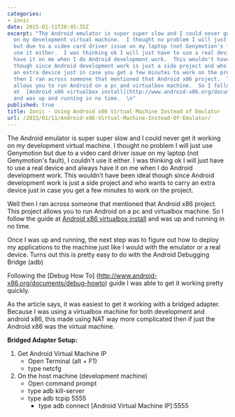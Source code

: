 ```yaml
---
categories:
- ionic
date: 2015-01-11T20:45:35Z
excerpt: "The Android emulator is super super slow and I could never get it working
  on my development virtual machine.  I thought no problem I will just use Genymotion
  but due to a video card driver issue on my laptop (not Genymotion's fault), I couldn't
  use it either.  I was thinking ok I will just have to use a real device and always
  have it on me when I do Android development work.  This wouldn't have been ideal
  though since Android development work is just a side project and who wants to carry
  an extra device just in case you get a few minutes to work on the project.\n\nWell
  then I ran across someone that mentioned that Android x86 project.  This project
  allows you to run Android on a pc and virtualbox machine.  So I follow the guide
  at  [Android x86 virtualbox install](http://www.android-x86.org/documents/virtualboxhowto)
  and was up and running in no time.  \n"
published: true
title: Ionic - Using Android x86 Virtual Machine Instead of Emulator
url: /2015/01/11/Android-x86-Virtual-Machine-Instead-Of-Emulator/
---
```


The Android emulator is super super slow and I could never get it working on my development virtual machine.  I thought no problem I will just use Genymotion but due to a video card driver issue on my laptop (not Genymotion's fault), I couldn't use it either.  I was thinking ok I will just have to use a real device and always have it on me when I do Android development work.  This wouldn't have been ideal though since Android development work is just a side project and who wants to carry an extra device just in case you get a few minutes to work on the project.

Well then I ran across someone that mentioned that Android x86 project.  This project allows you to run Android on a pc and virtualbox machine.  So I follow the guide at  [Android x86 virtualbox install](http://www.android-x86.org/documents/virtualboxhowto) and was up and running in no time.  

Once I was up and running, the next step was to figure out how to deploy my applications to the machine just like I would with the emulator or a real device.  Turns out this is pretty easy to do with the Android Debugging Bridge (adb)

Following the [Debug How To] (http://www.android-x86.org/documents/debug-howto) guide I was able to get it working pretty quickly. 

As the article says, it was easiest to get it working with a bridged adapter.  Because I was using a virtualbox machine for both development and android x86, this made using NAT way more complicated then if just the Android x86 was the virtual machine.  

**Bridged Adapter Setup:**

1. Get Android Virtual Machine IP
	- Open Terminal (alt + F1)
	- type netcfg 
1. On the host machine (development machine)
	- Open command prompt
	- type adb kill-server
	- type adb tcpip 5555
    	- type adb connect [Android Virtual Machine IP]:5555
